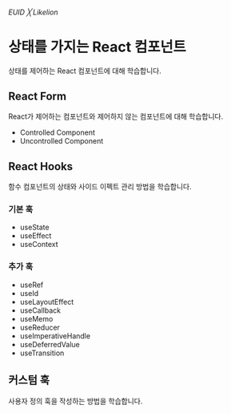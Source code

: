 ###### EUID ╳ Likelion

# 상태를 가지는 React 컴포넌트

상태를 제어하는 React 컴포넌트에 대해 학습합니다.

## React Form

React가 제어하는 컴포넌트와 제어하지 않는 컴포넌트에 대해 학습합니다.

- Controlled Component
- Uncontrolled Component

## React Hooks

함수 컴포넌트의 상태와 사이드 이펙트 관리 방법을 학습합니다.

### 기본 훅

- useState
- useEffect
- useContext

### 추가 훅

- useRef
- useId
- useLayoutEffect
- useCallback
- useMemo
- useReducer
- useImperativeHandle
- useDeferredValue
- useTransition

## 커스텀 훅

사용자 정의 훅을 작성하는 방법을 학습합니다.
